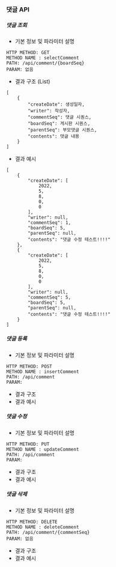 ### 댓글 API

##### 댓글 조회
* 기본 정보 및 파라미터 설명
```
HTTP METHOD: GET
METHOD NAME : selectComment
PATH: /api/comment/{boardSeq} 
PARAM: 없음 
```
* 결과 구조 (List)
```
[
    {
        "createDate": 생성일자,
        "writer": 작성자,
        "commentSeq": 댓글 시퀀스,
        "boardSeq": 게시판 시퀀스,
        "parentSeq": 부모댓글 시퀀스,
        "contents": 댓글 내용
    }
]
```
* 결과 예시
```
[
    {
        "createDate": [
            2022,
            5,
            8,
            0,
            0
        ],
        "writer": null,
        "commentSeq": 1,
        "boardSeq": 5,
        "parentSeq": null,
        "contents": "댓글 수정 테스트!!!!"
    },
    {
        "createDate": [
            2022,
            5,
            8,
            0,
            0
        ],
        "writer": null,
        "commentSeq": 5,
        "boardSeq": 5,
        "parentSeq": null,
        "contents": "댓글 수정 테스트!!!!"
    }
]
```

##### 댓글 등록
* 기본 정보 및 파라미터 설명
```
HTTP METHOD: POST
METHOD NAME : insertComment
PATH: /api/comment 
PARAM: 
```
* 결과 구조
* 결과 예시

##### 댓글 수정
* 기본 정보 및 파라미터 설명
```
HTTP METHOD: PUT
METHOD NAME : updateComment
PATH: /api/comment
PARAM: 
```
* 결과 구조
* 결과 예시

##### 댓글 삭제
* 기본 정보 및 파라미터 설명
```
HTTP METHOD: DELETE
METHOD NAME : deleteComment
PATH: /api/comment/{commentSeq}
PARAM: 없음
```
* 결과 구조
* 결과 예시